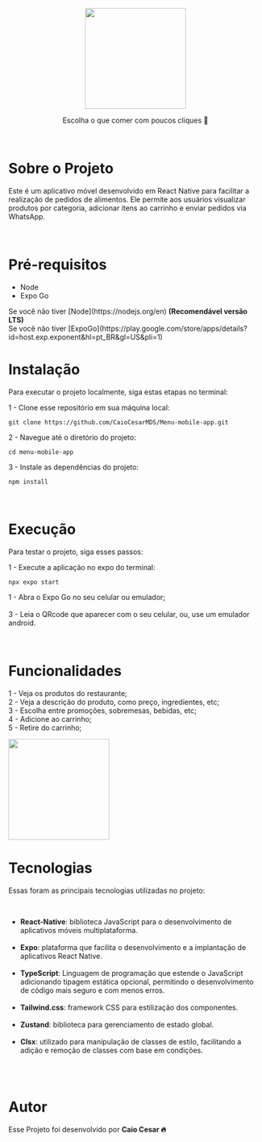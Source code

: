 
<p align="center">
  
  <img src="https://github.com/CaioCesarMDS/Menu-mobile-app/assets/144278631/8ff27b6e-cdf5-421a-90ed-4b38de865960" width="200">
</p>

<p align="center">Escolha o que comer com poucos cliques 🍔</p>

<br>

<h1>Sobre o Projeto</h1>
<p>Este é um aplicativo móvel desenvolvido em React Native para facilitar a realização de pedidos de alimentos. Ele permite aos usuários visualizar produtos por categoria, adicionar itens ao carrinho e enviar pedidos via WhatsApp.</p>

<br>

<h1>Pré-requisitos</h1>
<ul>
    <li>Node</li>
    <li>Expo Go</li> 
</ul>
</p>
Se você não tiver [Node](https://nodejs.org/en) <strong>(Recomendável versão LTS)</strong> <br>
Se você não tiver [ExpoGo](https://play.google.com/store/apps/details?id=host.exp.exponent&hl=pt_BR&gl=US&pli=1) 
<br>

<h1>Instalação</h1>
<p>Para executar o projeto localmente, siga estas etapas no terminal:</p>

1 - Clone esse repositório em sua máquina local:

```
git clone https://github.com/CaioCesarMDS/Menu-mobile-app.git
```

2 - Navegue até o diretório do projeto:

```
cd menu-mobile-app
```

3 - Instale as dependências do projeto:

```
npm install
```

<br>

<h1>Execução</h1>
<p>Para testar o projeto, siga esses passos:</p>

1 - Execute a aplicação no expo do terminal:

```
npx expo start
```
1 - Abra o Expo Go no seu celular ou emulador;
<br>
<br>
3 - Leia o QRcode que aparecer com o seu celular, ou, use um emulador android.



<br>

<h1>Funcionalidades</h1>
<p>
  1 - Veja os produtos do restaurante; <br>
  2 - Veja a descrição do produto, como preço, ingredientes, etc;<br>
  3 - Escolha entre promoções, sobremesas, bebidas, etc;<br>
  4 - Adicione ao carrinho;<br>
  5 - Retire do carrinho;<br>
</p>

<img src="https://github.com/CaioCesarMDS/Menu-mobile-app/assets/144278631/30b22c64-d1f2-4019-a0da-13ba7054ca28"  width="200">

<br>

<h1>Tecnologias</h1>
<p>Essas foram as principais tecnologias utilizadas no projeto:</p>

 <br>

<ul>
    <li><strong>React-Native</strong>: biblioteca JavaScript para o desenvolvimento de aplicativos móveis multiplataforma.</li>
    <br>
    <li><strong>Expo</strong>: plataforma que facilita o desenvolvimento e a implantação de aplicativos React Native.</li>
    <br>
    <li><strong>TypeScript</strong>: Linguagem de programação que estende o JavaScript adicionando tipagem estática opcional, permitindo o desenvolvimento de código mais seguro e com menos erros.</li>
    <br>
    <li><strong>Tailwind.css</strong>: framework CSS para estilização dos componentes.</li>
    <br>
    <li><strong>Zustand</strong>: biblioteca para gerenciamento de estado global.</li>
    <br>
    <li><strong>Clsx</strong>:  utilizado para manipulação de classes de estilo, facilitando a adição e remoção de classes com base em condições.</li>
    <br>
</ul>

<br>

<h1>Autor</h1>
<p>Esse Projeto foi desenvolvido por <strong>Caio Cesar 🔥</strong></p>
<br>

